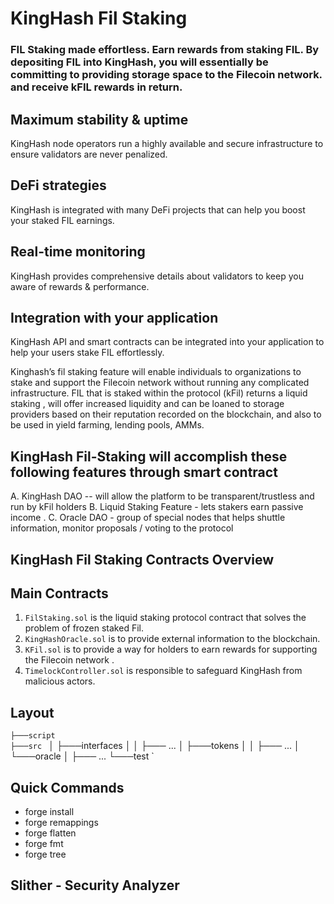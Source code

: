 # KingHash Fil Staking

### FIL Staking made **effortless**. Earn rewards from staking FIL. By depositing FIL into KingHash, you will essentially be committing to providing storage space to the Filecoin network. and receive kFIL rewards in return.

## Maximum stability & uptime
KingHash node operators run a highly available and secure infrastructure to ensure validators are never penalized.
## DeFi strategies
KingHash is integrated with many DeFi projects that can help you boost your staked FIL earnings.
## Real-time monitoring
KingHash provides comprehensive details about validators to keep you aware of rewards & performance.
## Integration with your application
KingHash API and smart contracts can be integrated into your application to help your users stake FIL effortlessly.

Kinghash’s fil staking feature will enable individuals to organizations to stake and support the Filecoin network without running any complicated infrastructure. FIL that is staked within the protocol (kFil) returns a liquid staking , will offer increased liquidity and can be loaned to storage providers based on their reputation recorded on the blockchain, and also to be used in yield farming, lending pools, AMMs. 

## KingHash Fil-Staking will accomplish these following features through smart contract 
A. KingHash DAO -- will allow the platform to be transparent/trustless and run by kFil holders
B. Liquid Staking Feature - lets stakers earn passive income . 
C. Oracle DAO - group of special nodes that helps shuttle information, monitor proposals / voting to the protocol 


## KingHash Fil Staking Contracts Overview
## Main Contracts
1. `FilStaking.sol` is the liquid staking protocol contract that solves the problem of frozen staked Fil. 
2. `KingHashOracle.sol` is to provide external information to the blockchain.
3. `KFil.sol` is to provide a way for holders to earn rewards for supporting the Filecoin network . 
4. `TimelockController.sol` is responsible to safeguard KingHash from malicious actors.

## Layout
`├───script `<br>
`├───src `
│   ├───interfaces
│   │   ├─── ... 
│   ├───tokens
│   │   ├─── ...
│   └───oracle
│       ├─── ...
└───test `


## Quick Commands
- forge install
- forge remappings
- forge flatten <File>
- forge fmt
- forge tree
  
## Slither - Security Analyzer
